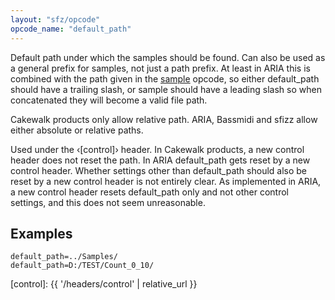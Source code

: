```yaml
---
layout: "sfz/opcode"
opcode_name: "default_path"
---
```

Default path under which the samples should be found. Can also be
used as a general prefix for samples, not just a path prefix. At
least in ARIA this is combined with the path given in the
[sample] opcode, so either default_path should
have a trailing slash, or sample should have a leading slash so
when concatenated they will become a valid file path.

Cakewalk products only allow relative path. ARIA, Bassmidi and sfizz
allow either absolute or relative paths.

Used under the ‹[control]› header. In Cakewalk products,
a new control header does not reset the path.
In ARIA default_path gets reset by a new control header. Whether settings
other than default_path should also be reset by a new control header
is not entirely clear. As implemented in ARIA, a new control header
resets default_path only and not other control settings, and this
does not seem unreasonable.

## Examples

```
default_path=../Samples/
default_path=D:/TEST/Count_0_10/
```


[sample]: sample
[control]: {{ '/headers/control' | relative_url }}
